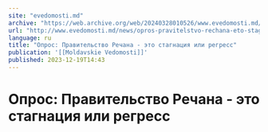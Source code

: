 ```yaml
---
site: "evedomosti.md"
archive: "https://web.archive.org/web/20240328010526/www.evedomosti.md/news/opros-pravitelstvo-rechana-eto-stagnaciya-ili-regress"
url: "http://www.evedomosti.md/news/opros-pravitelstvo-rechana-eto-stagnaciya-ili-regress"
language: ru
title: "Опрос: Правительство Речана - это стагнация или регресс"
publication: '[[Moldavskie Vedomosti]]'
published: 2023-12-19T14:43
---
```


# Опрос: Правительство Речана - это стагнация или регресс

